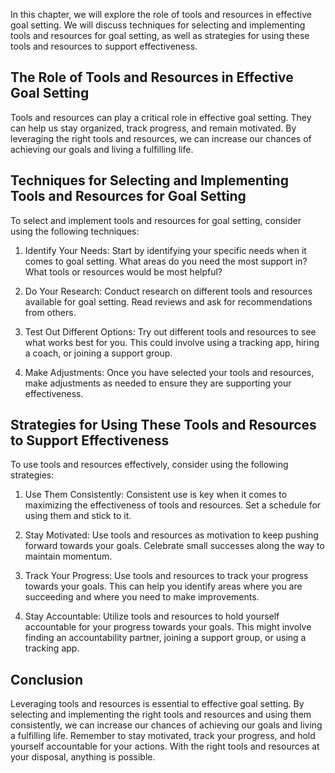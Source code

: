 
In this chapter, we will explore the role of tools and resources in effective goal setting. We will discuss techniques for selecting and implementing tools and resources for goal setting, as well as strategies for using these tools and resources to support effectiveness.

The Role of Tools and Resources in Effective Goal Setting
---------------------------------------------------------

Tools and resources can play a critical role in effective goal setting. They can help us stay organized, track progress, and remain motivated. By leveraging the right tools and resources, we can increase our chances of achieving our goals and living a fulfilling life.

Techniques for Selecting and Implementing Tools and Resources for Goal Setting
------------------------------------------------------------------------------

To select and implement tools and resources for goal setting, consider using the following techniques:

1. Identify Your Needs: Start by identifying your specific needs when it comes to goal setting. What areas do you need the most support in? What tools or resources would be most helpful?

2. Do Your Research: Conduct research on different tools and resources available for goal setting. Read reviews and ask for recommendations from others.

3. Test Out Different Options: Try out different tools and resources to see what works best for you. This could involve using a tracking app, hiring a coach, or joining a support group.

4. Make Adjustments: Once you have selected your tools and resources, make adjustments as needed to ensure they are supporting your effectiveness.

Strategies for Using These Tools and Resources to Support Effectiveness
-----------------------------------------------------------------------

To use tools and resources effectively, consider using the following strategies:

1. Use Them Consistently: Consistent use is key when it comes to maximizing the effectiveness of tools and resources. Set a schedule for using them and stick to it.

2. Stay Motivated: Use tools and resources as motivation to keep pushing forward towards your goals. Celebrate small successes along the way to maintain momentum.

3. Track Your Progress: Use tools and resources to track your progress towards your goals. This can help you identify areas where you are succeeding and where you need to make improvements.

4. Stay Accountable: Utilize tools and resources to hold yourself accountable for your progress towards your goals. This might involve finding an accountability partner, joining a support group, or using a tracking app.

Conclusion
----------

Leveraging tools and resources is essential to effective goal setting. By selecting and implementing the right tools and resources and using them consistently, we can increase our chances of achieving our goals and living a fulfilling life. Remember to stay motivated, track your progress, and hold yourself accountable for your actions. With the right tools and resources at your disposal, anything is possible.
